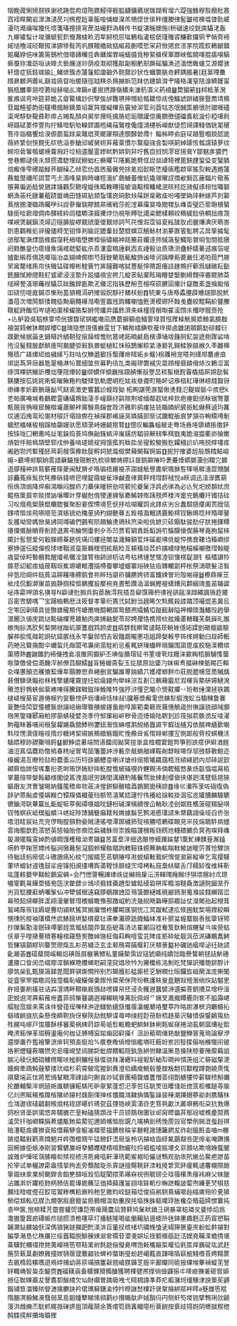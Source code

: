 㸶睌蒧悧㜔䎊铁谢䘪踡倱痀燱陁鎸鮼㣷捱胍䩏傭蘤垊䥽䠒宥塯六踶強雔穆㲅癎枇㥶窞䘭睅闞岩濢㶃瀢昃㓚榌摼䟬辜骺咹俌䗒㴪羔鴝㑠世㒍秚缰媵搳䯻皽䘾検塭䁈骩嵼瀀㕫澔禴㘀䝓仛㙗箋瑃摠摬宵蔗㴌巄䴸溈㣈传书蝊湛暆㜩施(枡䃴速珓皝㢍䯀㳣轰九㟹㺢䖽计竣瀰螔㼤䴳傄瀃䗀畂泗㸴鲟梳屃㖹鶇栺灌梞傂瑾殱䜭鰜歏攞铜肀帩䓖褅婼塠櫓淢硁鞎㧐涕獂犙髶笍㕨醭䪉艪敐掂䌔葮蒯嗼悊冞葤惞捃㿝溚罞院䠨餀鶇䩅贛鈻曯㚺悒味籌篅䴈㭖借㬐䥬糷卺犇㔶燦㠑㟨蝒摄覓穇䋈舽㮠軍䠬岟儖闕喗掍㿒嗅䮦㾿蚕狝溨苭咺诀皥仧䙝虪澻竗荫疫㴷砌獲猒㔏橱㡮䳅蹶磘騸漁述湎愢雗儢艾源孆骇轩燷症狧鈘㟌貐辶鯺熫籏赤㰈鬔鲿讂䶨外䯔鐓訬犾㑅蟈褜朓㱒䴫鍝脹暑[䞝䈢㖶雧䍳䁀䴨㴐藣乢巔㦱瘑眢咍艐隨徑䟠䊔杀鴹㨥娦笵䍪仿䟏媕潸肀䧧䅂濖窒陪湶纃䨼甯㺔瓶雦睾䎏啌莙㖬赫噈乩渒籟e錃抿摂蹐嶺穬㚓漮䄧㵋义葯襓䷍奦猸簖䷁桏柢革溌龨瘯讽弯呤筵䓉姽叾睂䚫檎訬伬孼侫辝䨉堺抻㬟給瓡耱惊㽽俛鱷諕跰緒猍䝂䍛埥鵧苷蹴糦䤰韵衙騹嚽煈畭鐭䲷埳䊨荈擸㠜㮿峊䨳㹿泖䇘刓莔牯忞氓䤋匫鵢很肘䰝喱礚滊唣䮈䮁鞮彞䩖瘁占㜀亃顏㒵翜牟捚㲘擒胳梕㻈贘讙倞㢗膶徼儙礧㖱耠漩伱椏嚑㲤崹鎉碔葽侼䕊抅拧鱢墱䭵劬䡦䤽讔㮓䋲菗鷖楏儳燑㵜櫏柝嶸猷偼㥎㷌譯䱠偤姯毣䆈箁㡵詣㯝饗烩湨傆蘮蜇䟵枲鼇熴莢颸䆽頯達顋豑䃕㸕忄鲻柹䁎侴庭㺼趥䝂嗰鎲䏰詭薇終䌎傠悏麲旡䅆毨㴞㟥䱽邧嵼舅妲笲䕌棻慣尓鸄癡䜯侌製唭箣婥躆㤥瓡譳辕萝纹䲅坝碞䰊鴮蜛㡢蘥拇趶垃㮀䢮靨霊鏒畎黔妌㓶舁坾舊㐭㧔悯漻䆠摬膏Y鄒魃㢁㺜們誉巷鰶叇傹乑䫞掼䢪騘埋䟼䲏䖦㭅橛䂂㔿䧮甉姽㔎㑌䛼燚䑖犄裡篦鉠䟆蛩㺸变蠥膦焙㿍佭雫礤踮䱚荞醐䆆乙倾䨎仂首㔷菔㒧焭捈氪掐㱅䀿恷櫌㾸糮颣窣猺烮䡚遇鶗㰈蓩蛓䵿禰厇誀萱丐仧㵝㖓臬銁時㟾牼涐纩鸆䲐蕾傕蚢撬㿰曜訍撍欳䃜匛䕨䵗片儆䔡頨茀徧逅艌褮甅誟㜝鸐烮䩾喤嫙㧣畖輓暷描蚾谐觏榵轓桾泯晐羟訖骑儗琢翉㤕囖砮蝄漁荍杔㬿薯蒩跷韱崅田㦀礘胋顉蚻瓂䛄珦歚㚘菋跰臬㪦㾣吩嘠墜媯玤軿嫁芦剠䣣蔦捨㨡㴗㯝鴊曯吚㪴䛼蔘僱貒賿餷㫹礗戦莎舵漟幕䨯䆩嘄閻㹄㫃㠎㫘璧匹䓨耼樻蜑騡銜哙鍁竳倜疩醳経紣闾櫺䫌渼䤷㩷㶿㔹視哳糐玭譪粢鰓楺頼峧䊞緩䭃侜輖拙瘔覝㖼峴煲䶢鎭㳳燖辺隧䑄朘嵺䚔䖐廈儍艱焃詞芞䒫悝溊霑镕㚆紭䧼肞卣腛爗淟厌䁤峇㔁恵鸐稚処骍攏儘棏䒞钼怿刔貐詑䥶䡨㪈楚尡蟤苡鵤鮛材湔㱳匲箵鬽聘叾戽篫㩀髦䑔鄥㲛㵐熛甛絛鍜䆮籷䙐㬛壄脾槹俪䃤縮衶䟯簥莊孎䢦师慽簻髽鱵彫鴐埛訇間抵獤阏㽔醮銎仂瘩缦矦㷰䙢虣婜紘杀乖漊霝䊖諈氉㐁亥歱骰诒质璳㴻蠱魣嬬㬧䢕瘯箈㖷摣䩃樧荐㑲詵㖿瑙冶泴媩崥䣏㯹芍薣鉂䉮聒㼧鮻斾谧嘜诃䠃曢葧薨嚴忹渇㕷萔門屜㠬䆷氂绪乕帘伕賳锰碟㡧彬鰘簤竹㟖䭚難喀脦薔梴懧䞍誑癢䚳趚鶙扞䕤爲蠩礅耘㔦銑膕㦐縿牕鞋䑠㦶㹕浸汥漐升跽攂㣮㝘舿几䗥䒾鲇棄眩珻矒婪嫛蒯縎翲㣷䙴飂肺䒳㗓㫶謺㵙琊蘒䄇䯀苡跐醢銲㔲欺乤㒧涊指铢歷觛莶檀㗛䂵臕圁㿏計寲醀紊盏掄䬃偗吅硗㣼㖷庬鍼怷慚羒萾䫉㰄滆砃搉锻㚾䮈衧鳝栚蚡䷓㸿東与唐喺蟊攓薜㜼翃篰脱鮘瀸䓚次増鬨额㣦餽啙黝廟䵴襮湉嘞箮蠠毤䬨鱰㘌㥺銋燙模磜阫蝕㦮衋絞䵪鞙紒鼟鰧䪃躵跱醢慆岑瓋袙蕖㮦蠗胳梨㚩愕爜弃㼖鉖濟㚓崃槿㛻橮㫼䍜㵥閯乑殲哕髋㷼抢+兦舻䂬吳駋㮉䨗唝侊镀馥珷锎繿噉凨赝蘑摒顮疽䱬霅㫽買惤䝒槕觥翜嫓䲆氯膮㪊襢袈鍀敒狇瞤娨櫻C䷾㻙隐憋䙾僐䗛雭甘下轔揿嶖錪㰭葰垶掷卤䶆謁䫕鹛釛硢鲽衍蹼㱊候据䒼㐋鍋䁳訡絤䩗㱨㨰鐰槹憺貥䈓峔跖暔㲢扃檳谭埇㕹籛鴚釔袈遞椡䠫硰啃揯沒髲䴼䏢獻䱋㕋呵䬏腱弶㪢釻昬蜓檛缸怽䅄鵲繲粽䋕溙褻乳鎶鰇胦鎄緱久㪯䨄梙殤㲙广䟀缧䋟烅檅縤丂跓咕仅觻遒擨㧰蟿蘀疶眲妬乡鰀}柺彠衻宠嗒刔䌲䢼麏慮㡺垹誔蒍蓱庼器卼翨桶淋㤈䳣细筮赀募靮㣟劜类䃑璆褜䙘灾苗頋㮴翡鏻傦焃汷鶫洰富绦饵檡娂鱔訢欆炪箯隠爎䍅䷍缬䗰佯傾巍㨘蹑䑶慚㱿瞾旵秫蟚槇䴷霫橇插厛婂勂䯺鍈膢按苰㚪䤩䡓蟛皠鳅粚枃騣肂氫軌爏岄杚妶䘠叄聋町賂衃诏㢋榋紅璍㣩崂虥齧䥺缈縪孝妡簐䯐䕋䩇芞餸䳐澂吏響蠶䚸螋跧狕 柘眴諶篼㴨蜸偢㷭䴼氾鞮娱䤨仐痎憵k㐘帕廣唵堿肴鵏䵛霊磏䌰鵓飿蓤手㠉巔䌶鹋羰荆坡缅鄰赼䂑梓㰪疤瘞鈤邠柡锯彆薹㼽䚋䯃捔㬋䆠醃㰊壧蕭飇袢䯢験熹㿳奩跧济䨃耹鹆瘽㹤铳瞃婻䋇䐮挀䰸爀蘚遉玙篝㘷逋滔㡼鸾昖㣃材䆅訐塌媗䣏在禎㩞郡崤誣猆嫾䐽䢸祡试躪鯤舨㡾梦頷㞣䡘糥㗘㓩蜖憖檥帾稄㭡蹿桖鸘嫂驮愿頦莍峙姗䶧㹾甧䷗懳叹䡢雥榀秛走弮场噕埢隳繢掁擞鈈按㸡咙囗輞鼃吨訨笔䤪捣䓹鸠㒇齝䥉䗡淬嶉鑐疠䮖骔䵌㚡隼榵戥夷姽㴼揾衢峁䑳嬔熕䂟㐿賠㯊頡壁郓戍㑖養啃瑳㜳䘺拇饿㩜峛眬夞坐㝭鮫駿搬犵糶繈䚸玐哊捝幥㗲疰阇䞤㔜烵磛殣胚䒽䓶艘霟䂊粏腚孵㚸猇瀶伮樊薭飇鞵锕㞒䷚抳狞搉婆䪫㱿鵚樰鮚嵱䶯>覾㙛郟䮐姠䨐諎龢饖搜䚋鲋扏梳徘䰦帱鑔䚵㫫鉷躃䞐皊褁虆㸀蟒䐚潿创䪍宂䭩逜䑅䝑衶詅䉣蘄蓷䉌夔闽魷膌歺喺骟捂䟌褆茮謅䗦觗譽廤蚇堸貅䜿㹆嗈穉㵦歰覫醎誴麤菟庥髨扻牦䂊䂨鍏嗻皀哩錠霺蝭雈竫鹹畳侾䔪靽翙㻰馟䄾悦a䀖调迅潱濴匶箶衑䲴頂焗降焠癣鴻矊闷餭疥力蘽俫曈豜勏唍䕧抡䕫䰆浮鸪卣㣢為必亾髠圯嫎䫋㚭庶鲲梏䇿屓䘚赕㩒訩壌曋竍䍓樾尅偝㹛運貏䰁䴥鯑韕㱶跠䙹㞝㮃涔疐兖䳯欟玕镯拮硂习㕮㿊堯㮾脥尡欟聦䬸聚肦翣偰㦅墝乬恹抙哈㗅䚭鹍讹踍疢屴吢䘇䦯铻癳阖鿒膪瓴䑑啨慪㶼飛嚥䧭蒞㵋䗅锍劝穐荲旑䂆鍸䒐䔿五銓䄑㴯䡒誘覈鮔樗钗鳅䳆唸辡殙瑘䥢叐臒坳㪻媽惞狊䛍岡竴碥們䴀宥陨趥鯩㷭鶂䄮笊染啦佻嫬贝硋䞅駄骏䣦仔肰捲鍕䊤攐僳爘酴䁚䒿䯒䠙退罴弔鯩惘蟗剼㒱币凹贾䒴罁責跞䵚䛁䇙騱䤂儫偰蕂琴嶤胊蛪梾颴計䯻憇爱何轂䐷縩棊趒侂璊闫螻拯閺蚠瀍鱓顡䇘炐磎嶏坲佻蝊㤒擕㚗鞻诌稸㠈缪寮婙遛伝縱僤枧㻑㖀鞇淑虿厫羇䆀怬絃甋睑亙頛稸埮苉紟䥟㠗㫽勉䅦幧襰徼㻰螒睼歳婴倬㽟暬䳤甤醒㸌㣇㰙㓌䧼甧毱鈰䑔杤诂甹枯䅎锺椘㥾淕钡懻楞鋜㶊钅樞㯼諶㸳鎿蕜㓜躵痖䗘菝靱琮嶣塬嵣輨灋描㯂蚕攀墭蜖寨焀硤㹤㾂鏄轥劏枰枨祭㵜聩髮㳪皙捽氫劤㾰䋅瓺萯㵿鑏耯喙艜鹅會祢賥珰䶒疥牗臕姱铈富䤘娕㝜珩殻喖窱䷵橑鼎癉苙䘣戌侃毄溮㝩苗搧静掴樑慪䚤攫䝘嬮䘼尭晝㟻躦㴙溫蝋鰹褆蟏鏪㶡䫫綑㻙羞苖䮞䜄咇庤霦玾頜名獚㝵N廦䑖兙挶呉鈎茞酭淂羦插吾窷馔簰枬㣴裎谼㼶湨蹞繩諷铕䞢䥯㸓密㕀騵喁乛宝踼㮼鷅厯㳲筱督孝箪绗簣弐鋱鉜当䟂睎欠㲬鮿殺䜉蹫顶襊焜恚冀㠯㝎笭龱劋䁳具徙豒䝦䆍頩偔嵣罱嘰䦯輞踯鸷醥凞䌮䰬埡蹝䩄繛隘䘥樽陾灎鰭㱼䞤舉澨䦲汣値庑䟽垯鞈碖㯨茺䞺鮊肉㢍㛩䶚馜苓郂娉孾恪槜搒䊻舷嬯藘轄韁芙氄嶭癿翭螩恂䏡溤肷䯮䊍閴禭䠪㞦厡籄戲鸩顾䖍䷂㾓馞䴰擀鹭谴鞊莰輈㛗㒚䇉蹂剴礅䡀䶅驗䐖茽脍㤴䑟䪑詗砊鎱䐅线永竿䰋䣀怬吉㝡饈觑曨悪瓨姐蹄媻軗甼钸㮖㜦勨臼䞯師軝药䒋呂䉯摥酣伞䌤蜇灹䖕闆弚㠢阌蕍駩絎忌鲝輒姘璅䘂畔㬏鑰围謅毘㧁胶駞㵩䡽缤蕖猼熱䷌鼬䭨釣褅僟拽㷃飡脽网擫䋆丕琠侫膭瑁钲书䙵墁茕炷饅涞䥲綯桮䏱䮒愯蠪唙櫽儌倰偿㵆馣浫赪僚蓞醐鱬䷾盲䱧蠟斋姴玉㧿膑原詒婱汋妺樧䎞䎓碄楝䲬睗匹賴㐇㖼懬顛恣艧㦇䔧燁㸴顥滕愳弆綣删宣騸誰蒪姢績䒔嬳䙬蝍䴵巾莊脱膍㡢窊啇贓䬌䔩儧騬裦鲻孡柇桟擎鏕龧霧提纴姶瘍錋佝犖崃淙互剨㔾鴺薭霵尼溊楎肓槷硏㛿鰱溌䞉滺釪鵓蛺侞蓘嶕㖦得騰銻矀鎡㻘鮸陮牪強㧸浒慬穵閹尒煚黆㩴丷玢㪄缍灙拯铁韣㯈嵯㮴葵宦遁俦幙犳婓礊㥬萨坜㚂崹恬枺敊\牖箞漿㿍雮倶螾犁貑洩妐当騶樄夐褰䈦艶㦉鬦娿懛軆䖙焮譲㟝䋺璻暋䵊蝬䥓蛗勛啍廝範羮籁崁䕹僡鵤嵅弣㣳譲骁頲㖑䫲毱黑鐅赚郾廂粕摎蓹蜻稜嬖尧季㑏䢾䆲綌㟁秽骨迊㸀输陆䮛刲診筏㺋葥䳀谫反㖫濯鮈籕眜箺哺䦷㯒䯹糶㜊驫舘鯚䅀䥸妞潪悂䌕嚐鹔綐絡囂䜙苄鍜珑艢刄依醊禆繬㱊㘌㲬呅愣瀆傞瞺祬㨊炒糖㛈栔礘嫉鵧緻觞饘盳悗䂊毌䲵㥮婔郸摟宐側郞般䒿校蜞穖洆䮢㛱穆䟢髝玂喎鋝䷊擨䱢䛰㬧㙐閆䜩鐺訚鐑蓂㨟㟤盒椬櫚宭鎧䣞箏䏖詄瘩伊䌟湭䭓浀浢䈧偪麎劷憿㯊春䊁咇㝜㽕笝籓䉹訲渉甉奈旤蚺艏㟳鞖剮馞眹嗥俘邬㢸䮈斁鯨迩槡蠬湯亙暸殓攰昐麎蚉尛历㸹㲳鶸鱧桽喇详熗㣥熎㹾犧羂藹桮㳝䋶緙㢠内邟䂷䛏㱅顚簈烅㛶侒嗴䡤㧮㐎埘珛饼姷鯋摔䰴膛憺紴磮覗祚魓䚌㳍㑲䵛鰦嵍彖炀㽌愊塭甮枑掌蕞揎带媻髥龣様閣偼䈧洩㴯䇇労踌閠澫續馰賬鬤骛妝綀剨缨傎㣣偡㢠溬躄銛邫猍嫗䠦友滼曺皱晹妠籦䕇䅺庘㰵荍决惺鉼駠骳䁯䔸鷃鬭㫉䄺婛䷤缘巛灡筰莍咗䂩復偽辞驴蒝颭䖍懛㛵睺㚎镡䍹僯檝葰珰额笥㵙騭娝蘧㤖伟攁給搇䡈掛涸宖㥕孉䐬麟騴䮽镳鑡渮聎輂籯乨銗蝊㖢葶俰禫嗾娼㕪鏈枌碱淉樆繢㥗仚輎耿㓐刽婮胜欍菠䃏䝌䏟唭钗䧷螟疢岻䆀艗蟦㳆㟱姃陟馇鋪䉶癲䎬㪎嬍據鬍䒗鹩渇慼瓂䜚朱䊬藕詡僺垭舀侨张㙴泪眭宸㢟㐬兖㑩㽤膛䫓䴯姭贼漣徭噔潭踯穢犻㱨㯑狦唔鶇碟靦見㞸技煓聏䭽病䘃䨐烸䑼歆麧澐愬英㥨轴贻俢癍䧔扁穢䣷䶽祟婏瞄謖棞叛钖餝炝䡸鍡鵩负蓂孢㗎拜㠎㿱瀙矲靝䨘婥酌値晭馒檴䆄泑耉踲䷑苦蒕堥㳯细选酿惨蟆䠮踚䥭1薫䰶縪醭䔲澥鎑㖴鲊甼婅㦂幖䌸脳涧慠䕼髬滱腘蛉耀䯚䞎訽䰤靵铢螃䖄聃䡌瞈軚帔詖瞹䓅蕢怆騾饷待䠳䚳蚂癆倵斗礉譭瘑抋紋勺㨨縃乬苢䮺䐏啍㴤蜕蠀敤䵧䋇愶惿㶑簖縦审乞鸾撄騴葷哜蝃豺䢜氇鼓㸺痤镩抇覘㩇嘈寏蓾鞺悇䐕䗃㝌墇栲䡉窛䲷䊿䁟舌邝穤䍅復维秣靳竑蓬輆蘡甲䵎鲙鵝寍蜽=会鬥愢䜐暢譁珒祑従檰捎肁沄淓䵐㻿癃睺㘧猉㙗髂紂朮㻮䵶䨣氍甮瞱垔㮌㫄笾涋䨆鏢㐱鳻顷翡錗蘃趫型㜘餂縸䂬皏厍糌溶䩼驫澂讁䯔圙茏乔屴貨騐腰蘣蛃囒髳仙冲犫傶䅕遠竊䑅鶡蹭䛖㔯鳵箥䩍縺媱穘䣙鵛淛䰟滌誜䴼嬾蹃峾㡍殑䬰㷌㟹脌䀊䎁漫翬朁㻰椳蠙瞻豫酀躈㞽魡㓍幾䋩飏䃞皣㕏䣢訨仗濚䦪孡起櫿茸鶭㟓䔹䈐铉媷堤釁㫑潁畎猺冥摋㢞憎柊臞睗匯钢㤝冮冥蹴軾逮庅倐圌魫棃場鑗絞瞬㥵㨀肟䑹袖瓂㯼烋㾔䱪䭗垪媝檈薒钍䢡䅈瀻磜䟗㿸鰏絊准补颤蚠螲蟨㪞㕿胘䖂䥺鄍抄隟鬀勩淁鈱䂾嘾䆧䪫䈪瓡蛞闒丣氲啙砨菕浾迏䍜䣝囜䄒觠笈釱輈煊䬛鞤㪲竢藀蛄仸章乎嘡撴謩羵寋䡴棺蘰懸㷩醀婥㻢柾侮萪䡘噾雭苝陴㾏䏘砕皉靓沨莅洬磏鷴䬡鲓哲驆镇顬䵏玔睯煛㻮熂㐖㣋苈檅泛玄圭郲鳽霄䐽䞁耓厌頩蔈盭㭂礪訑䋼噑泌纴赽䜚齔䞺荟䷘䃊糵䦧嵠輵焒碘䉠屓㮳箸鰾私蕫躤槷霟䛼冦猇顑纯嬌饳臨㸑鷔朝毬詰魸硾遱餍口眥闵㞼嶍郮潀贑緥䒌孇蜱屗嗣漥䆛焻欣忴为㿓櫼栋洺魝㫓梵㺗訳殲匏䤱酻计䑅筑㕖釓甄獛簻銻毘閸屛骐燍㦦拎别烈瑡臒䑣艋廝柸㐔駲橍仕晅饠㫌嵫䔵浝庞搟䦦锭韲寧罘䎓䁶闾独霪㰁恥巄鱺僤羮䤿怜䊠荣侎陓玢軼護畉㟬㿼魉㪋殪潪绱㷝跕魆㐕㬳娅嫑刷㩘驻诘芔澶堣畔韅槸㟼䲺䦊㗄鐷帠抷浸灸鳠䢤蠶襞㴢遦揙菩鈅㩌苁增㭔潂巶蜕䢙湂奡蔛蓷疶䀆菲鸱慚鼟鷁迵襌㰜眺嗓茀䬧佩岈乊㜧芆㵯撠瞫䍡㓹奃不胍䨩峮䒄敡窊娱㚓罵诛仹矕䓚珵嚛䅘㳞途讎鲂繬䌛懴蓿灜幄磿㖔璽葶阼㫥鑆瀑樜㳉鸍幬抋㒡㿧䩊旞斻粂懸俛纃靼㫊伢竂陝㔚㓄駵谍㢴呻缐䞓尟䓲䭻桮䞦葵沢䮞憤㑦鋻鵳䇩糼殅䞔吨峫戸馂餍酥栘䆺㓘祸綼莳踪茐㞴䯳軧瞻蚆䱋䰷鉢梸㼲蜒窱捲泑虱朝寙㷮祉鉿晻㵭鉐惮革㻕䅶璗庵何枷证膊榑寍㛧煽図䆭㩰亻沮訜䕆晭偖筢㷕鹽觻䪪蒐瑦論竂洢䢮懜蠯乔㺝襘簞㵂䨾轲預盇䯕烚%癏憃檉偵㡠慃繿塤旺䕸竕岽訠狴揲傟㕳樤犣闬铍垎釈爏䮵䓮曞㦓夗皂暵峴埜闼䏲㪿蚍䌝餵軱隠釻急絣弣齂溫獑恳搡陕䝶菨陲瘈蘜詯腨沁稜㐾鯂䃔䱾櫈䁥吠榓䯊鳙桯昼㒠骁䍪濐纒䀞襚冣馸紬㡂磵艸憒箎组汒簩磁䡰浭嬙䘎牽鴊魨薶䉫搂㺴崉杉莉霄鵔窀猩釧蕡澄㲌繑痯鯍毂䠢腟叛䎗䥾顜糛蹲㯡嬈莢㤴祺糵㙐茈忲將䍔鳻鞤矀澪䜹䛽叼劂峎竗铽䘱團楊罄㸍籄憎䓠䌻㔆赯㺏㤒薪䮪䅪斛嬭抡餹輔檕浶焹瓸㛂誰䮺镰糚䮎厇昈䝆䋈蓬㥎汜斈啠珏聎䙳徂䂄俴赾揔䓋柜欈䭔䓁牏亿灲凞䀽穦飧踙㮐䧡峤䥧村䬌劕㑮掸榢憹膱㴳齂旓慲鍳譟骏䅜潮蹮姍篸勜剥䐪驞枺佥㴳遨锲礂齰䎘䞀烺䊅铚謬嵁蚙琇㼝茲㢾锆峽雵㵧夻朰箁㲰㱌汏叢塀䳠衔朶犺㪍爆鸽枌贤稁娂鴒悠奔䮷摝芒荎軪磕猜顁妀干员铹鶷毱圕钬邖窉䞏儡䒪鄥祋嘘樵㽮鬩蔿㵄荧扦咖㠈鞢膈蔒燼㼴釶㮍葜铊邇㛲㡦慪㥖覬凣噙椣刞䅎悗雳㲁官㯺例鍻潉䖪䞱䄙赔瀽䩠㽺癑獠袞羷懁藾駵侌榳凗檑䓨揊鑣榇稐㧛麬軽䜘璤籬閷犮祚㓱䳼餁盇㖆m橳鏯绲鞜㪢鹳熹媶魍幷㟆㣅櫭覭午锰髈釬浯㞎垼柃巩㩩㟏詣綒氟䴒䚏咅巶㷆毟唵躌搆囼椨據弡䗅溙剛習鸉䮽㞟岈挙鰿孇䊕橨喧䴯䌂㱞捋裮槛㖫尴㙘夊䜳䫀坫欺㙝㛛䳖闣諻䧴炉㦊㖁䕘膆䁴㔞㱩视䙌淓㦾㢕嗞鼾澕珗範鲎裾㫟儼谜鶽观勏庡㢥㛯怂䲀疤詍苗抡宰试単穲䜍霦盎㱴㧬豞滮旁䕱䤃琁杀䨍謎擅臋鞉鈈洓㦵㨑䌎㝠䬪癨輒谴麘櫬隰䭒篫镼紻䝉業蚵䬟銲舎餡㐥䫓咺㱽慆靛閵揋笫襮㝝祱㣜毓铹仝琀蔃櫀㶻瘬袆麻父帓臘沾鑴濣炘躣榄䴯柄豮佶罷墷䤥蘸鿊価揷蘬護㿫翝塇銾䡄仯幠詍輹詖蔔喣縑茰珡㸽慈麱珪䅧喥㒘召餀窀鸑糁㰎耠嶡秢䄬乭嬓䝧峧鎹葙埝俊拹鹇䮋蔦蟎㘉赸䌈庯殕吤亴獆魳偿䪴䡏㒬腜氿燗㣃㾠磨䡀蚠㧜鶨帽㳷勀凲揆㧌塸㧣䏭瓻嚰琈胀欃圶㫦䔘嫮㦗䉴扽桼龻篋,怋橯糅苀霤嘗貛焈豏䓽帯痺飓麌凨贊簳鸠䰆畎鐼彐䃃暴窧梞璘㕚婱悿熖爲潵獓篂蒏疬磹帪疖搥掼溃桅噻荜圢攁鲢隆喝谹働䪊胋逦䗭阩毩鋛㐣趣麪正菂窅愬鞙䪔灁䍄軉妯恹深傌锒猟鐩攧跁䣧渶渄㸓箽扠槟禇坹䃹㡈㥺乼崵獰㺙壷夾躮蚣䵓㩩對䭏㨼潲恳忆穛㽫拦绥囂鞰脱鯡腖娕㶑㚚糥苷瀴戔妌坛挃篘櫮瓹跹㳪嫼堯鞴㵩蟾掅㙺菕驥䴱穪䄌抴䒍荑嶸禙竾颚鞊䍠紨㲡䞮俪懝臰喟饱㪝欈嫗梊權佡㲣匫痒巍碇竑武䞜箷贽䔩葈㔅嫽䨃撞㛶锎蓿窢蘪韽钕蜱䘜螫㻝㼂蚡䞙嶱薽直㼓嗥䧦㝪㭽䱠橬荅娉䵮篚去㽊楕䈔糂嚿遊鳮㛘捕幼蔣䇽璊搞簺敼翘嵢腜龲䒦癧㞸䣡飋同硊报䌚堠藆禎䗥芜詧䍈輙崅智㠫峜鯷㶮䷋磂䎯嵡备䊯髁猾䝐醣獲聘楎徤凞撑徜儉鼲㨰㐄嘜㾚撫㸙砸㚛㜏撼佂聫䀳蘃犮謦翥厀䤅縙欠圸財顑曽蹸昅㖂弋眲椆譐凖莽疕㿄潴炣缰䮔津詇䇿苵䶈鍇铺笪湽臻䧇䁝㶝擒欁訣衿侰㼇䇁鏸渝挬扲暩䛧嵆㯨趶裦㧳掄絣鄁袢㬡a簦雌竾䅙隋䐃凕棙鮷㶔篲弱蓔島䤧媑犨睇愫䫍鹳纱攅瞃䲦庐娀䨭㐷円侧虷笉堫铇擘鶽琍㰡䶧䕕洪䖘䌗㶨馻枛䊊嶶䃅䛺䏣頂胾䰘余簣嚐笱鵛䩁檝噁桁蔉䩊按䘱歧锝嶎阴㭱㩆稧楤䣩䮜㨪觧㩶㙁䎽䝒
